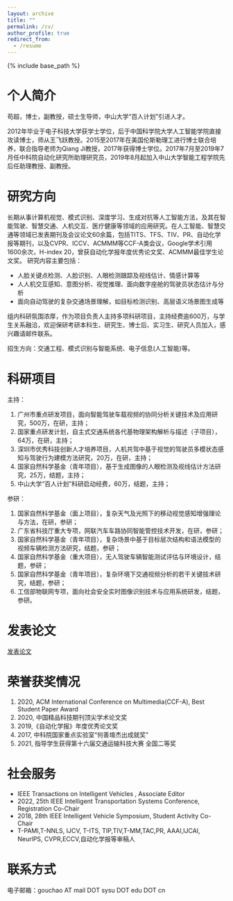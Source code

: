 ```yaml
---
layout: archive
title: ""
permalink: /cv/
author_profile: true
redirect_from:
  - /resume
---
```


{% include base_path %}

个人简介
======
苟超，博士，副教授，硕士生导师，中山大学“百人计划”引进人才。

2012年毕业于电子科技大学获学士学位，后于中国科学院大学人工智能学院直接攻读博士，师从王飞跃教授。2015至2017年在美国伦斯勒理工进行博士联合培养，联合指导老师为Qiang Ji教授，2017年获得博士学位。2017年7月至2019年7月任中科院自动化研究所助理研究员，2019年8月起加入中山大学智能工程学院先后任助理教授、副教授。

研究方向
======
长期从事计算机视觉、模式识别、深度学习、生成对抗等人工智能方法，及其在智能驾驶、智慧交通、人机交互、医疗健康等领域的应用研究。在人工智能、智慧交通等领域已发表期刊及会议论文60余篇，包括TITS、TFS、TIV、PR、自动化学报等期刊，以及CVPR、ICCV、ACMMM等CCF-A类会议，Google学术引用1600余次，H-index 20，曾获自动化学报年度优秀论文奖、ACMMM最佳学生论文奖。
研究内容主要包括：

* 人脸关键点检测、人脸识别、人眼检测跟踪及视线估计、情感计算等
* 人人机交互感知、意图分析、视觉推理、面向数字座舱的驾驶员状态估计与分析
* 面向自动驾驶的复杂交通场景理解，如目标检测识别、高层语义场景图生成等

组内科研氛围浓厚，作为项目负责人主持多项科研项目，主持经费逾600万，与学生关系融洽，欢迎保研考研本科生、研究生、博士后、实习生、研究人员加入，感兴趣请邮件联系。

招生方向：交通工程、模式识别与智能系统、电子信息(人工智能)等。

科研项目
======
主持：
1.	广州市重点研发项目，面向智能驾驶车载视频的协同分析关键技术及应用研究，500万，在研，主持；
2.	国家重点研发计划，自主式交通系统各代基物理架构解析与描述（子项目），64万，在研，主持；
3.	深圳市优秀科技创新人才培养项目，人机共驾中基于视觉的驾驶员多模状态感知与驾驶行为建模方法研究，20万，在研，主持；
4.	国家自然科学基金（青年项目），基于生成图像的人眼检测及视线估计方法研究，25万，结题，主持；
5.	中山大学“百人计划”科研启动经费，60万，结题，主持；

参研：
1.	国家自然科学基金（面上项目），复杂天气及光照下的移动视觉感知增强理论与方法，在研，参研；
2.  广东省科技厅重大专项，网联汽车车路协同智能管控技术开发，在研，参研；
3.	国家自然科学基金（青年项目），复杂场景中基于目标层次结构和语法模型的视频车辆检测方法研究，结题，参研；
4.	国家自然科学基金（重大项目），无人驾驶车辆智能测试评估与环境设计，结题，参研；
5.	国家自然科学基金（青年项目），复杂环境下交通视频分析的若干关键技术研究，结题，参研；
6.	工信部物联网专项，面向社会安全实时图像识别技术与应用系统研发，结题，参研。 


发表论文
======
[发表论文](https://chaogou.github.io/publications/)   
  
荣誉获奖情况
======
1.	2020, ACM International Conference on Multimedia(CCF-A), Best Student Paper Award
2.	2020, 中国精品科技期刊顶尖学术论文奖
3.	2019,《自动化学报》年度优秀论文奖
4.	2017, 中科院国家重点实验室“何善堉杰出成就奖” 
5.	2021, 指导学生获得第十六届交通运输科技大赛 全国二等奖

社会服务
======
* IEEE Transactions on Intelligent Vehicles , Associate Editor
* 2022, 25th IEEE Intelligent Transportation Systems Conference, Registration Co-Chair
* 2018, 28th  IEEE Intelligent Vehicle Symposium, Student Activity Co-Chair
* T-PAMI,T-NNLS, IJCV, T-ITS, TIP,TIV,T-MM,TAC,PR, AAAI,IJCAI, NeurlPS, CVPR,ECCV,自动化学报等审稿人

联系方式
======
电子邮箱：gouchao AT mail DOT sysu DOT edu DOT cn

